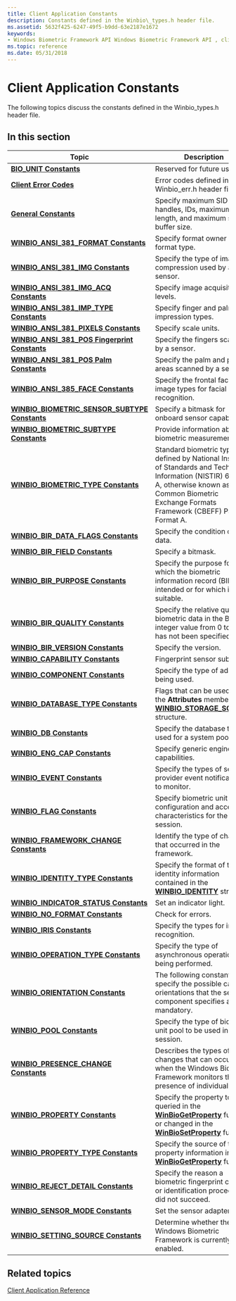 ```yaml
---
title: Client Application Constants
description: Constants defined in the Winbio\_types.h header file.
ms.assetid: 5632f425-6247-49f5-b9dd-63e2187e1672
keywords:
- Windows Biometric Framework API Windows Biometric Framework API , client application constants
ms.topic: reference
ms.date: 05/31/2018
---
```


# Client Application Constants

The following topics discuss the constants defined in the Winbio\_types.h header file.

## In this section



| Topic                                                                                                        | Description                                                                                                                                                                                                            |
|--------------------------------------------------------------------------------------------------------------|------------------------------------------------------------------------------------------------------------------------------------------------------------------------------------------------------------------------|
| [**BIO\_UNIT Constants**](bio-unit-constants.md)<br/>                                                 | Reserved for future use.<br/>                                                                                                                                                                                    |
| [**Client Error Codes**](client-error-codes.md)<br/>                                                  | Error codes defined in the Winbio\_err.h header file.<br/>                                                                                                                                                       |
| [**General Constants**](general-constants.md)<br/>                                                    | Specify maximum SID length, handles, IDs, maximum string length, and maximum sample buffer size.<br/>                                                                                                            |
| [**WINBIO\_ANSI\_381\_FORMAT Constants**](winbio-ansi-381-format-constants.md)<br/>                   | Specify format owner and format type.<br/>                                                                                                                                                                       |
| [**WINBIO\_ANSI\_381\_IMG Constants**](winbio-ansi-381-img-constants.md)<br/>                         | Specify the type of image compression used by a sensor.<br/>                                                                                                                                                     |
| [**WINBIO\_ANSI\_381\_IMG\_ACQ Constants**](winbio-ansi-381-img-acq-constants.md)<br/>                | Specify image acquisition levels.<br/>                                                                                                                                                                           |
| [**WINBIO\_ANSI\_381\_IMP\_TYPE Constants**](winbio-ansi-381-imp-type-constants.md)<br/>              | Specify finger and palm impression types.<br/>                                                                                                                                                                   |
| [**WINBIO\_ANSI\_381\_PIXELS Constants**](winbio-ansi-381-pixels-constants.md)<br/>                   | Specify scale units.<br/>                                                                                                                                                                                        |
| [**WINBIO\_ANSI\_381\_POS Fingerprint Constants**](winbio-ansi-381-pos-fingerprint-constants.md)<br/> | Specify the fingers scanned by a sensor.<br/>                                                                                                                                                                    |
| [**WINBIO\_ANSI\_381\_POS Palm Constants**](winbio-ansi-381-pos-palm-constants.md)<br/>               | Specify the palm and palm areas scanned by a sensor.<br/>                                                                                                                                                        |
| [**WINBIO\_ANSI\_385\_FACE Constants**](winbio-ansi-385-face-constants.md)<br/>                       | Specify the frontal face image types for facial recognition.<br/>                                                                                                                                                |
| [**WINBIO\_BIOMETRIC\_SENSOR\_SUBTYPE Constants**](winbio-biometric-sensor-subtype-constants.md)<br/> | Specify a bitmask for onboard sensor capabilities.<br/>                                                                                                                                                          |
| [**WINBIO\_BIOMETRIC\_SUBTYPE Constants**](winbio-biometric-subtype-constants.md)<br/>                | Provide information about a biometric measurement.<br/>                                                                                                                                                          |
| [**WINBIO\_BIOMETRIC\_TYPE Constants**](winbio-biometric-type-constants.md)<br/>                      | Standard biometric types defined by National Institute of Standards and Technology Information (NISTIR) 6529-A, otherwise known as the Common Biometric Exchange Formats Framework (CBEFF) Patron Format A.<br/> |
| [**WINBIO\_BIR\_DATA\_FLAGS Constants**](winbio-bir-data-flags-constants.md)<br/>                     | Specify the condition of the data.<br/>                                                                                                                                                                          |
| [**WINBIO\_BIR\_FIELD Constants**](winbio-bir-field-constants.md)<br/>                                | Specify a bitmask.<br/>                                                                                                                                                                                          |
| [**WINBIO\_BIR\_PURPOSE Constants**](winbio-bir-purpose-constants.md)<br/>                            | Specify the purpose for which the biometric information record (BIR) is intended or for which it is suitable.<br/>                                                                                               |
| [**WINBIO\_BIR\_QUALITY Constants**](winbio-bir-quality-constants.md)<br/>                            | Specify the relative quality of biometric data in the BIR if an integer value from 0 to 100 has not been specified.<br/>                                                                                         |
| [**WINBIO\_BIR\_VERSION Constants**](winbio-bir-version-constants.md)<br/>                            | Specify the version.<br/>                                                                                                                                                                                        |
| [**WINBIO\_CAPABILITY Constants**](winbio-capability-constants.md)<br/>                               | Fingerprint sensor sub types.<br/>                                                                                                                                                                               |
| [**WINBIO\_COMPONENT Constants**](winbio-component-constants.md)<br/>                                 | Specify the type of adapter being used.<br/>                                                                                                                                                                     |
| [**WINBIO\_DATABASE\_TYPE Constants**](winbio-database-type-constants.md)<br/>                        | Flags that can be used for the **Attributes** member of the [**WINBIO\_STORAGE\_SCHEMA**](winbio-storage-schema.md) structure.<br/>                                                                             |
| [**WINBIO\_DB Constants**](winbio-db-constants.md)<br/>                                               | Specify the database to be used for a system pool.<br/>                                                                                                                                                          |
| [**WINBIO\_ENG\_CAP Constants**](winbio-eng-cap-constants.md)<br/>                                    | Specify generic engine capabilities.<br/>                                                                                                                                                                        |
| [**WINBIO\_EVENT Constants**](winbio-event-constants.md)<br/>                                         | Specify the types of service provider event notifications to monitor.<br/>                                                                                                                                       |
| [**WINBIO\_FLAG Constants**](winbio-flag-constants.md)<br/>                                           | Specify biometric unit configuration and access characteristics for the new session.<br/>                                                                                                                        |
| [**WINBIO\_FRAMEWORK\_CHANGE Constants**](winbio-framework-change-constants.md)<br/>                  | Identify the type of change that occurred in the framework.<br/>                                                                                                                                                 |
| [**WINBIO\_IDENTITY\_TYPE Constants**](winbio-identity-type-constants.md)<br/>                        | Specify the format of the identity information contained in the [**WINBIO\_IDENTITY**](winbio-identity.md) structure.<br/>                                                                                      |
| [**WINBIO\_INDICATOR\_STATUS Constants**](winbio-indicator-status-constants.md)<br/>                  | Set an indicator light.<br/>                                                                                                                                                                                     |
| [**WINBIO\_NO\_FORMAT Constants**](winbio-no-format-constants.md)<br/>                                | Check for errors.<br/>                                                                                                                                                                                           |
| [**WINBIO\_IRIS Constants**](winbio-iris-constants.md)<br/>                                           | Specify the types for iris recognition. <br/>                                                                                                                                                                    |
| [**WINBIO\_OPERATION\_TYPE Constants**](winbio-operation-type-constants.md)<br/>                      | Specify the type of asynchronous operation being performed.<br/>                                                                                                                                                 |
| [**WINBIO\_ORIENTATION Constants**](winbio-orientation-constants.md)<br/>                             | The following constants specify the possible camera orientations that the sensor component specifies as mandatory.<br/>                                                                                          |
| [**WINBIO\_POOL Constants**](winbio-pool-constants.md)<br/>                                           | Specify the type of biometric unit pool to be used in the session.<br/>                                                                                                                                          |
| [**WINBIO\_PRESENCE\_CHANGE Constants**](winbio-presence-change-constants.md)<br/>                    | Describes the types of changes that can occur when the Windows Biometric Framework monitors the presence of individuals.<br/>                                                                                    |
| [**WINBIO\_PROPERTY Constants**](winbio-property-constants.md)<br/>                                   | Specify the property to be queried in the [**WinBioGetProperty**](/windows/desktop/api/Winbio/nf-winbio-winbiogetproperty) function or changed in the [**WinBioSetProperty**](/windows/desktop/api/winbio/nf-winbio-winbiosetproperty) function.<br/>                                |
| [**WINBIO\_PROPERTY\_TYPE Constants**](winbio-property-type-constants.md)<br/>                        | Specify the source of the property information in the [**WinBioGetProperty**](/windows/desktop/api/Winbio/nf-winbio-winbiogetproperty) function.<br/>                                                                                              |
| [**WINBIO\_REJECT\_DETAIL Constants**](winbio-reject-detail-constants.md)<br/>                        | Specify the reason a biometric fingerprint capture or identification procedure did not succeed.<br/>                                                                                                             |
| [**WINBIO\_SENSOR\_MODE Constants**](winbio-sensor-mode-constants.md)<br/>                            | Set the sensor adapter mode.<br/>                                                                                                                                                                                |
| [**WINBIO\_SETTING\_SOURCE Constants**](winbio-setting-source-constants.md)<br/>                      | Determine whether the Windows Biometric Framework is currently enabled.<br/>                                                                                                                                     |



 

## Related topics

<dl> <dt>

[Client Application Reference](client-application-reference.md)
</dt> </dl>

 

 






